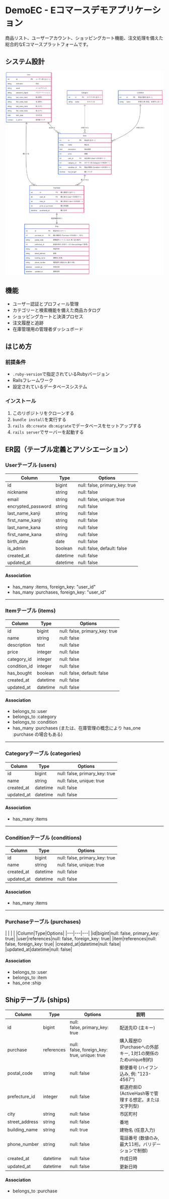 # DemoEC - Eコマースデモアプリケーション

商品リスト、ユーザーアカウント、ショッピングカート機能、注文処理を備えた総合的なEコマースプラットフォームです。

## システム設計

![ER図](./ER_diagram.png)

## 機能

- ユーザー認証とプロフィール管理
- カテゴリーと検索機能を備えた商品カタログ
- ショッピングカートと決済プロセス
- 注文履歴と追跡
- 在庫管理用の管理者ダッシュボード

## はじめ方

### 前提条件
- `.ruby-version`で指定されているRubyバージョン
- Railsフレームワーク
- 設定されているデータベースシステム

### インストール
1. このリポジトリをクローンする
2. `bundle install`を実行する
3. `rails db:create db:migrate`でデータベースをセットアップする
4. `rails server`でサーバーを起動する



## ER図（テーブル定義とアソシエーション）

### Userテーブル (users)

|Column|Type|Options|
|---|---|---|
|id|bigint|null: false, primary_key: true|
|nickname|string|null: false|
|email|string|null: false, unique: true|
|encrypted_password|string|null: false|
|last_name_kanji|string|null: false|
|first_name_kanji|string|null: false|
|last_name_kana|string|null: false|
|first_name_kana|string|null: false|
|birth_date|date|null: false|
|is_admin|boolean|null: false, default: false|
|created_at|datetime|null: false|
|updated_at|datetime|null: false|

#### Association
- has_many :items, foreign_key: "user_id"
- has_many :purchases, foreign_key: "user_id"
---

### Itemテーブル (items)

|Column|Type|Options|
|---|---|---|
|id|bigint|null: false, primary_key: true|
|name|string|null: false|
|description|text|null: false|
|price|integer|null: false|
|category_id|integer|null: false|
|condition_id|integer|null: false|
|has_bought|boolean|null: false, default: false|
|created_at|datetime|null: false|
|updated_at|datetime|null: false|

#### Association

- belongs_to :user
- belongs_to :category
- belongs_to :condition
- has_many :purchases (または、在庫管理の概念により has_one :purchase の場合もある)
    

---

### Categoryテーブル (categories)

|Column|Type|Options|
|---|---|---|
|id|bigint|null: false, primary_key: true|
|name|string|null: false, unique: true|
|created_at|datetime|null: false|
|updated_at|datetime|null: false|

#### Association

- has_many :items
    

---

### Conditionテーブル (conditions)

|Column|Type|Options|
|---|---|---|
|id|bigint|null: false, primary_key: true|
|name|string|null: false, unique: true|
|created_at|datetime|null: false|
|updated_at|datetime|null: false|

#### Association

- has_many :items
---

### Purchaseテーブル (purchases)
|   |   |   |
|Column|Type|Options|
|---|---|---|
|id|bigint|null: false, primary_key: true|
|user|references|null: false, foreign_key: true|
|item|references|null: false, foreign_key: true|
|created_at|datetime|null: false|
|updated_at|datetime|null: false|

#### Association

- belongs_to :user
- belongs_to :item
- has_one :ship

## Shipテーブル (ships)

|Column|Type|Options|説明|
|---|---|---|---|
|id|bigint|null: false, primary_key: true|配送先ID (主キー)|
|purchase|references|null: false, foreign_key: true, unique: true|購入履歴ID (Purchaseへの外部キー, 1対1の関係のためunique制約)|
|postal_code|string|null: false|郵便番号 (ハイフン込み, 例: "123-4567")|
|prefecture_id|integer|null: false|都道府県ID (ActiveHash等で管理する想定。または文字列型)|
|city|string|null: false|市区町村|
|street_address|string|null: false|番地|
|building_name|string|null: true|建物名 (任意入力)|
|phone_number|string|null: false|電話番号 (数値のみ, 最大11桁。バリデーションで制御)|
|created_at|datetime|null: false|作成日時|
|updated_at|datetime|null: false|更新日時|

#### Association
- belongs_to :purchase
